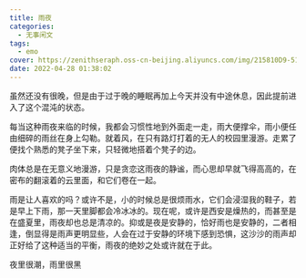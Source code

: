 ```yaml
---
title: 雨夜
categories:
  - 无事闲文
tags:
  - emo
cover: https://zenithseraph.oss-cn-beijing.aliyuncs.com/img/215810D9-51EE-4F57-B854-B01FE50044AB_1_105_c.jpeg
date: 2022-04-28 01:38:02
---
```


虽然还没有很晚，但是由于过于晚的睡眠再加上今天并没有中途休息，因此提前进入了这个混沌的状态。

每当这种雨夜来临的时候，我都会习惯性地到外面走一走，雨大便撑伞，雨小便任由细碎的雨丝在身上勾勒。就着风，在只有路灯打着的无人的校园里漫游。走累了便找个熟悉的凳子坐下来，只轻微地搭着个凳子的边。

肉体总是在无意义地漫游，只是贪恋这雨夜的静谧，而心思却早就飞得高高的，在密布的翻滚着的云里面，和它们卷在一起。

雨是让人喜欢的吗？或许不是，小的时候总是很烦雨水，它们会浸湿我的鞋子，若是早上下雨，那一天里脚都会冷冰冰的。现在呢，或许是西安是燥热的，而甚至是在盛夏里，雨夜却也总是清凉的。抑或是夜是安静的，恰好雨也是安静的，二者相逢，倒显得是雨声更明显些，人会在过于安静的环境下感到恐惧，这沙沙的雨声却正好给了这种适当的平衡，雨夜的绝妙之处或许就在于此。

夜里很潮，雨里很黑
